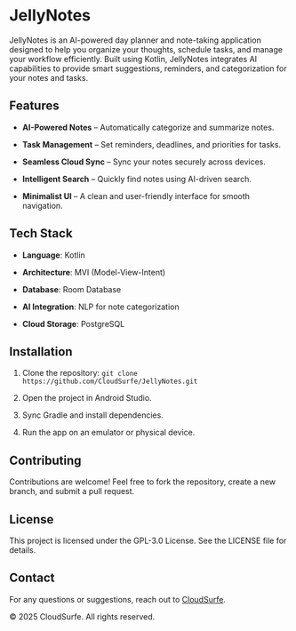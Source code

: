 # JellyNotes

JellyNotes is an AI-powered day planner and note-taking application designed to help you organize your
thoughts, schedule tasks, and manage your workflow efficiently. Built using Kotlin, JellyNotes integrates AI
capabilities to provide smart suggestions, reminders, and categorization for your notes and tasks.

## Features

- **AI-Powered Notes** – Automatically categorize and summarize notes.

- **Task Management** – Set reminders, deadlines, and priorities for tasks.

- **Seamless Cloud Sync** – Sync your notes securely across devices.

- **Intelligent Search** – Quickly find notes using AI-driven search.

- **Minimalist UI** – A clean and user-friendly interface for smooth navigation.

## Tech Stack

- **Language**: Kotlin

- **Architecture**: MVI (Model-View-Intent)

- **Database**: Room Database

- **AI Integration**: NLP for note categorization

- **Cloud Storage**: PostgreSQL

## Installation

1. Clone the repository:
```git clone https://github.com/CloudSurfe/JellyNotes.git```

2. Open the project in Android Studio.

3. Sync Gradle and install dependencies.

4. Run the app on an emulator or physical device.

## Contributing

Contributions are welcome! Feel free to fork the repository, create a new branch, and submit a pull request.

## License

This project is licensed under the GPL-3.0 License. See the LICENSE file for details.

## Contact

For any questions or suggestions, reach out to [CloudSurfe](www.cloudsurfe.com).

© 2025 CloudSurfe. All rights reserved.
